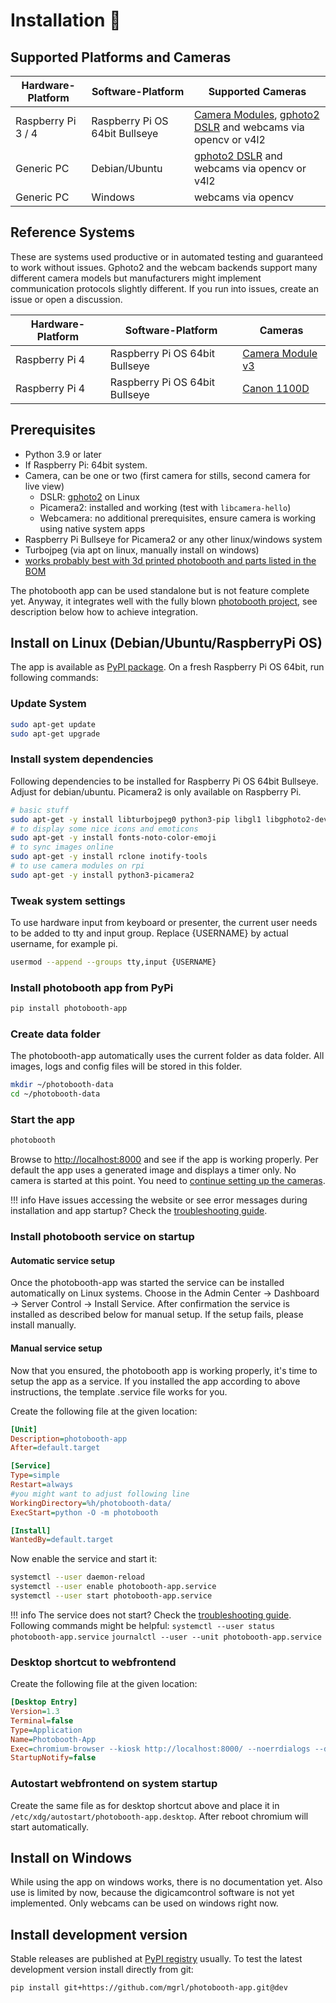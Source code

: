 
# Installation 🔧

## Supported Platforms and Cameras

| Hardware-Platform  | Software-Platform              | Supported Cameras                                                                                                                                                                     |
|--------------------|--------------------------------|---------------------------------------------------------------------------------------------------------------------------------------------------------------------------------------|
| Raspberry Pi 3 / 4 | Raspberry Pi OS 64bit Bullseye | [Camera Modules](https://www.raspberrypi.com/documentation/accessories/camera.html), [gphoto2 DSLR](http://www.gphoto.org/proj/libgphoto2/support.php) and webcams via opencv or v4l2 |
| Generic PC         | Debian/Ubuntu                  | [gphoto2 DSLR](http://www.gphoto.org/proj/libgphoto2/support.php) and webcams via opencv or v4l2                                                                                      |
| Generic PC         | Windows                        | webcams via opencv                                                                      |

## Reference Systems

These are systems used productive or in automated testing and guaranteed to work without issues.
Gphoto2 and the webcam backends support many different camera models but manufacturers might implement communication protocols slightly different.
If you run into issues, create an issue or open a discussion.

| Hardware-Platform  | Software-Platform              |Cameras  |
|--------------------|--------------------------------|--------------------------------------------------------------|
| Raspberry Pi 4 | Raspberry Pi OS 64bit Bullseye | [Camera Module v3](https://www.raspberrypi.com/documentation/accessories/camera.html)
| Raspberry Pi 4 | Raspberry Pi OS 64bit Bullseye | [Canon 1100D](http://www.gphoto.org/proj/libgphoto2/support.php) |

## Prerequisites

- Python 3.9 or later
- If Raspberry Pi: 64bit system.
- Camera, can be one or two (first camera for stills, second camera for live view)
    - DSLR: [gphoto2](https://github.com/gonzalo/gphoto2-updater) on Linux
    - Picamera2: installed and working (test with `libcamera-hello`)
    - Webcamera: no additional prerequisites, ensure camera is working using native system apps
- Raspberry Pi Bullseye for Picamera2 or any other linux/windows system
- Turbojpeg (via apt on linux, manually install on windows)
- [works probably best with 3d printed photobooth and parts listed in the BOM](https://github.com/mgrl/photobooth-3d)

The photobooth app can be used standalone but is not feature complete yet.
Anyway, it integrates well with the fully blown [photobooth project](https://photoboothproject.github.io/),
see description below how to achieve integration.

## Install on Linux (Debian/Ubuntu/RaspberryPi OS)

The app is available as [PyPI package](https://pypi.org/project/photobooth-app/).
On a fresh Raspberry Pi OS 64bit, run following commands:

### Update System

```zsh
sudo apt-get update
sudo apt-get upgrade
```

### Install system dependencies

Following dependencies to be installed for Raspberry Pi OS 64bit Bullseye.
Adjust for debian/ubuntu. Picamera2 is only available on Raspberry Pi.

```zsh
# basic stuff
sudo apt-get -y install libturbojpeg0 python3-pip libgl1 libgphoto2-dev
# to display some nice icons and emoticons
sudo apt-get -y install fonts-noto-color-emoji
# to sync images online
sudo apt-get -y install rclone inotify-tools
# to use camera modules on rpi
sudo apt-get -y install python3-picamera2
```

### Tweak system settings

To use hardware input from keyboard or presenter, the current user needs to be added to tty and input group.
Replace {USERNAME} by actual username, for example pi.

```zsh
usermod --append --groups tty,input {USERNAME}
```

### Install photobooth app from PyPi

```zsh
pip install photobooth-app
```

### Create data folder

The photobooth-app automatically uses the current folder as data folder.
All images, logs and config files will be stored in this folder.

```zsh
mkdir ~/photobooth-data
cd ~/photobooth-data
```

### Start the app

```zsh
photobooth
```

Browse to <http://localhost:8000> and see if the app is working properly.
Per default the app uses a generated image and displays a timer only. No camera is started at this point.
You need to [continue setting up the cameras](../setup/camera_setup.md).

!!! info
    Have issues accessing the website or see error messages during installation and app startup? Check the [troubleshooting guide](../support/troubleshooting.md).

### Install photobooth service on startup

#### Automatic service setup

Once the photobooth-app was started the service can be installed automatically on Linux systems.
Choose in the Admin Center -> Dashboard -> Server Control -> Install Service.
After confirmation the service is installed as described below for manual setup.
If the setup fails, please install manually.

#### Manual service setup

Now that you ensured, the photobooth app is working properly, it's time to setup the app as a service.
If you installed the app according to above instructions, the template .service file works for you.

Create the following file at the given location:

```ini title="~/.local/share/systemd/user/photobooth-app.service" hl_lines="8 9"
[Unit]
Description=photobooth-app
After=default.target

[Service]
Type=simple
Restart=always
#you might want to adjust following line
WorkingDirectory=%h/photobooth-data/
ExecStart=python -O -m photobooth

[Install]
WantedBy=default.target
```

Now enable the service and start it:

```zsh
systemctl --user daemon-reload
systemctl --user enable photobooth-app.service
systemctl --user start photobooth-app.service
```

!!! info
    The service does not start? Check the [troubleshooting guide](../support/troubleshooting.md).
    Following commands might be helpful:
    ```
    systemctl --user status photobooth-app.service
    ```
    ```
    journalctl --user --unit photobooth-app.service
    ```

### Desktop shortcut to webfrontend

Create the following file at the given location:

```ini title="~/Desktop/photobooth-app.desktop" hl_lines="6"
[Desktop Entry]
Version=1.3
Terminal=false
Type=Application
Name=Photobooth-App
Exec=chromium-browser --kiosk http://localhost:8000/ --noerrdialogs --disable-infobars --no-first-run --check-for-update-interval=31536000 --touch-events=enabled --password-store=basic
StartupNotify=false
```

### Autostart webfrontend on system startup

Create the same file as for desktop shortcut above and place it in
`/etc/xdg/autostart/photobooth-app.desktop`.
After reboot chromium will start automatically.

## Install on Windows

While using the app on windows works, there is no documentation yet.
Also use is limited by now, because the digicamcontrol software is not yet implemented.
Only webcams can be used on windows right now.

## Install development version

Stable releases are published at [PyPI registry](https://pypi.org/project/photobooth-app/) usually.
To test the latest development version install directly from git:

```sh
pip install git+https://github.com/mgrl/photobooth-app.git@dev
```
